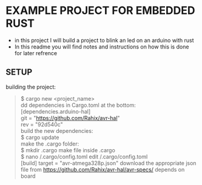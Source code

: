 # EXAMPLE PROJECT FOR EMBEDDED RUST
- in this project I will build a project to blink an led on an arduino with rust
- In this readme you will find notes and instructions on how this is done for later 
    refrence

## SETUP
building the project:  
> $ cargo new <project_name>  
dd dependencies in Cargo.toml at the bottom:  
> [dependencies.arduino-hal]  
> git = "https://github.com/Rahix/avr-hal"  
> rev = "92d540c"  
build the new dependencies:  
> $ cargo update  
make the .cargo folder:  
> $ mkdir .cargo
make file inside .cargo  
> $ nano /.cargo/config.toml
edit /.cargo/config.toml  
> [build]
> target = "avr-atmega328p.json"
download the appropriate json file from https://github.com/Rahix/avr-hal/avr-specs/ depends on board  